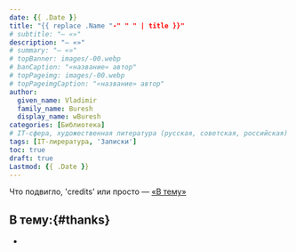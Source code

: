 ```yaml
---
date: {{ .Date }}
title: "{{ replace .Name "-" " " | title }}"
# subtitle: "— «»"
description: "— «»"
# summary: "— «»"
# topBanner: images/-00.webp
# banCaption: "«название» автор"
# topPageimg: images/-00.webp
# topPageimgCaption: "«название» автор"
author:
  given_name: Vladimir
  family_name: Buresh
  display_name: wBuresh
categories: [Библиотека]
# IT-сфера, художественная литература (русская, советская, российская) классика
tags: [IT-лирература, 'Записки']
toc: true
draft: true
Lastmod: {{ .Date }}
---
```


Что подвигло, 'credits' или просто — [«В тему»](#thanks)

## В тему:{#thanks}
<!--
<sup class="text-info">[1](#fn_1)</sup>
<span id="fn_1" class="text-info">1.</span>
-->
- []()
